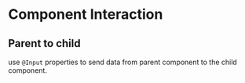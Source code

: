 # Component Interaction

## Parent to child

use `@Input` properties to send data from parent component to the child component.

